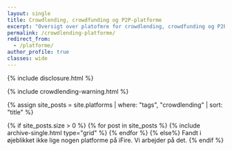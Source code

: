 ```yaml
---
layout: single
title: Crowdlending, crowdfunding og P2P-platforme
excerpt: "Oversigt over platofmre for crowdlending, crowdfunding og P2P-investeringer, som jeg investerer i eller har kendskab til."
permalink: /crowdlending-platforme/
redirect_from:
  - /platforme/
author_profile: true
classes: wide
---
```


{% include disclosure.html %}

{% include crowdlending-warning.html %}

{% assign site_posts = site.platforms | where: "tags", "crowdlending" | sort: "title" %}

<div class="feature__wrapper">

{% if site_posts.size > 0 %}
  {% for post in site_posts %}
    {% include archive-single.html type="grid" %}
  {% endfor %}
{% else%}
  Fandt i øjeblikket ikke lige nogen platforme på iFire. Vi arbejder på det.
{% endif %}

</div>
